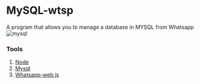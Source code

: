 # MySQL-wtsp
A program that allows you to manage a database in MYSQL from Whatsapp
![mysql](https://user-images.githubusercontent.com/89544871/142610377-dfa6cd26-251a-4dca-9c22-b13aae16bd6b.jpg)
<h3>Tools</h3>
<ol>
  <li><a href='https://nodejs.org/en/download/'>Node</a></li>
  <li><a href='https://www.npmjs.com/package/mysql'>Mysql</a></li>
  <li><a href='https://guide.wwebjs.dev/'>Whatsapp-web.js</a></li>
</ol>
  
